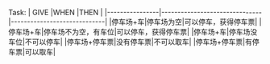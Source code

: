 Task:
|         GIVE       |WHEN                          |THEN                         |
|----------------|-------------------------------|-----------------------------|
|停车场+车|停车场为空|可以停车，获得停车票|
|停车场+车|停车场不为空，有车位|可以停车，获得停车票|
|停车场+车|停车场没车位|不可以停车|
|停车场+停车票|没有停车票|不可以取车|
|停车场+停车票|有停车票|可以取车|
